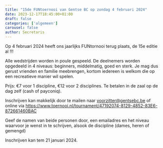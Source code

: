 ```yaml
---
title: "15de FUNtoernooi van Gentse BC op zondag 4 februari 2024"
date: 2023-12-17T18:45:00+01:00
draft: false
categories: ['algemeen']
carousel: false
author: Secretaris
---
```

Op 4 februari 2024 heeft ons jaarlijks FUNtornooi terug plaats, de 15e editie al !!! 

Alle wedstrijden worden in poule gespeeld. De deelnemers worden opgedeeld in 4 niveaus: beginners, middelmatig, goed en sterk. Je mag dus gerust vrienden en familie meebrengen, kortom iedereen is welkom die op een recreatieve manier wil spelen.<br>

Prijs: €7 voor 1 discipline, €12 voor 2 disciplines. Te betalen in de zaal op de dag zelf (cash of payconiq).

Inschrijven kan makkelijk door te mailen naar voorzitter@gentsebc.be  of online via https://www.toernooi.nl/tournament/47192074-8129-4852-83E6-872661460BAC



Geef de namen van beide personen door, een emailadres en het niveau waarvoor je wenst in te schrijven, alsook de discipline (dames, heren of gemengd)

Inschrijven kan tem 21 januari 2024.